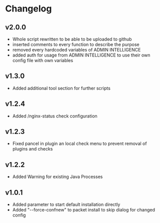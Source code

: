 # Changelog
## v2.0.0
- Whole script rewritten to be able to be uploaded to github
- inserted comments to every function to describe the purpose
- removed every hardcoded variables of ADMIN INTELLIGENCE
- added auth for usage from ADMIN INTELLIGENCE to use their own config file with own variables
## v1.3.0
- Added additional tool section for further scripts
## v1.2.4
- Added /nginx-status check configuration
## v1.2.3
- Fixed pancel in plugin an local check menu to prevent removal of plugins and checks
## v1.2.2
- Added Warning for existing Java Processes
## v1.0.1
- Added parameter to start default installation directly
- Added "--force-confnew" to packet install to skip dialog for changed config